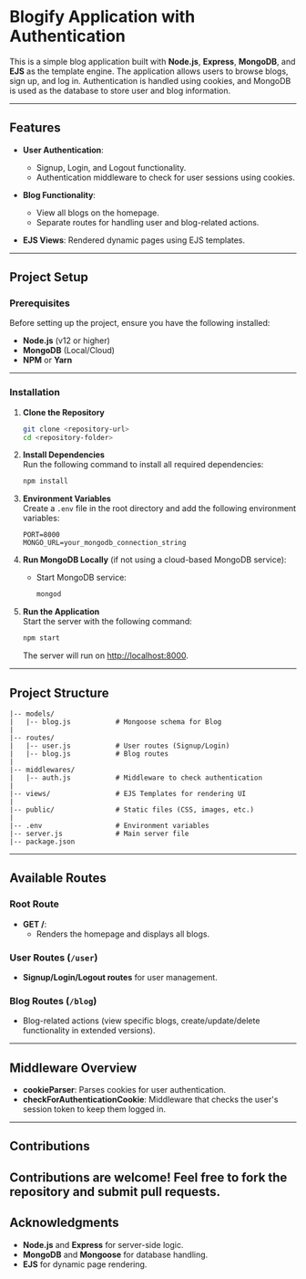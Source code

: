 # Blogify Application with Authentication

This is a simple blog application built with **Node.js**, **Express**, **MongoDB**, and **EJS** as the template engine. The application allows users to browse blogs, sign up, and log in. Authentication is handled using cookies, and MongoDB is used as the database to store user and blog information.

---

## Features
- **User Authentication**: 
  - Signup, Login, and Logout functionality.
  - Authentication middleware to check for user sessions using cookies.

- **Blog Functionality**:
  - View all blogs on the homepage.
  - Separate routes for handling user and blog-related actions.

- **EJS Views**: Rendered dynamic pages using EJS templates.

---

## Project Setup

### Prerequisites
Before setting up the project, ensure you have the following installed:
- **Node.js** (v12 or higher)
- **MongoDB** (Local/Cloud)
- **NPM** or **Yarn**

---

### Installation

1. **Clone the Repository**  
   ```bash
   git clone <repository-url>
   cd <repository-folder>
   ```

2. **Install Dependencies**  
   Run the following command to install all required dependencies:
   ```bash
   npm install
   ```

3. **Environment Variables**  
   Create a `.env` file in the root directory and add the following environment variables:
   ```
   PORT=8000
   MONGO_URL=your_mongodb_connection_string
   ```

4. **Run MongoDB Locally** (if not using a cloud-based MongoDB service):
   - Start MongoDB service:
     ```bash
     mongod
     ```

5. **Run the Application**  
   Start the server with the following command:
   ```bash
   npm start
   ```
   The server will run on [http://localhost:8000](http://localhost:8000).

---

## Project Structure

```
|-- models/
|   |-- blog.js           # Mongoose schema for Blog
|
|-- routes/
|   |-- user.js           # User routes (Signup/Login)
|   |-- blog.js           # Blog routes
|
|-- middlewares/
|   |-- auth.js           # Middleware to check authentication
|
|-- views/                # EJS Templates for rendering UI
|
|-- public/               # Static files (CSS, images, etc.)
|
|-- .env                  # Environment variables
|-- server.js             # Main server file
|-- package.json
```

---

## Available Routes

### Root Route
- **GET /**:  
  - Renders the homepage and displays all blogs.

### User Routes (`/user`)
- **Signup/Login/Logout routes** for user management.

### Blog Routes (`/blog`)
- Blog-related actions (view specific blogs, create/update/delete functionality in extended versions).

---

## Middleware Overview
- **cookieParser**: Parses cookies for user authentication.
- **checkForAuthenticationCookie**: Middleware that checks the user's session token to keep them logged in.

---

## Contributions
Contributions are welcome! Feel free to fork the repository and submit pull requests.
---

## Acknowledgments
- **Node.js** and **Express** for server-side logic.
- **MongoDB** and **Mongoose** for database handling.
- **EJS** for dynamic page rendering.
